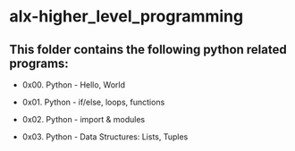 # alx-higher_level_programming

## This folder contains the following python related programs:

- 0x00. Python - Hello, World

* 0x01. Python - if/else, loops, functions

* 0x02. Python - import & modules

* 0x03. Python - Data Structures: Lists, Tuples
